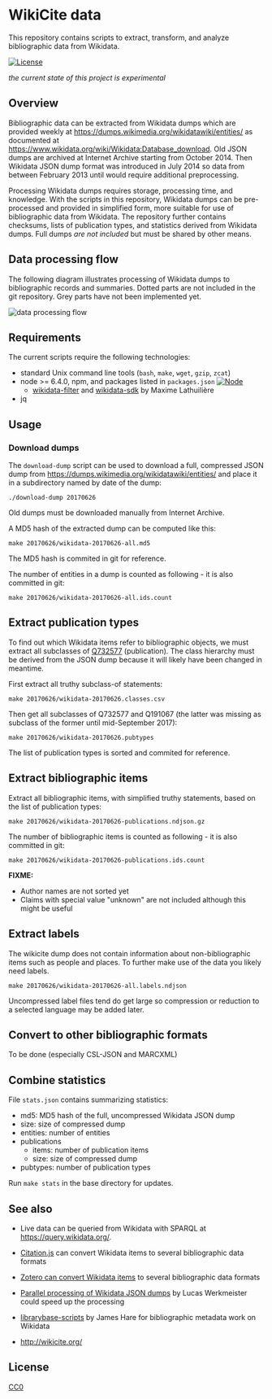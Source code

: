 # WikiCite data

This repository contains scripts to extract, transform, and analyze bibliographic data from Wikidata.

[![License](https://img.shields.io/badge/license-CC0-blue.svg)](https://creativecommons.org/publicdomain/zero/1.0/)

*the current state of this project is experimental*

## Overview

Bibliographic data can be extracted from Wikidata dumps which are provided weekly at <https://dumps.wikimedia.org/wikidatawiki/entities/> as documented at <https://www.wikidata.org/wiki/Wikidata:Database_download>. Old JSON dumps are archived at Internet Archive starting from October 2014. Then Wikidata JSON dump format was introduced in July 2014 so data from between February 2013 until would require additional preprocessing.

Processing Wikidata dumps requires storage, processing time, and knowledge. With the scripts in this repository, Wikidata dumps can be pre-processed and provided in simplified form, more suitable for use of bibliographic data from Wikidata. The repository further contains checksums, lists of publication types, and statistics derived from Wikidata dumps. Full dumps *are not included* but must be shared by other means.

## Data processing flow

The following diagram illustrates processing of Wikidata dumps to bibliographic records and summaries. Dotted parts are not included in the git repository. Grey parts have not been implemented yet.

![data processing flow](dataflow.png)

## Requirements

The current scripts require the following technologies:

* standard Unix command line tools (`bash`, `make`, `wget`, `gzip`, `zcat`)
* node >= 6.4.0, npm, and packages listed in `packages.json` [![Node](https://img.shields.io/badge/node-%3E=%20v6.4.0-brightgreen.svg)](http://nodejs.org)
    * [wikidata-filter](https://www.npmjs.com/package/wikidata-filter) and [wikidata-sdk](https://www.npmjs.com/package/wikidata-sdk) by Maxime Lathuilière
* jq

## Usage

### Download dumps

The `download-dump` script can be used to download a full, compressed JSON dump from <https://dumps.wikimedia.org/wikidatawiki/entities/> and place it in a subdirectory named by date of the dump:

    ./download-dump 20170626

Old dumps must be downloaded manually from Internet Archive.

A MD5 hash of the extracted dump can be computed like this:

    make 20170626/wikidata-20170626-all.md5

The MD5 hash is commited in git for reference.

The number of entities in a dump is counted as following - it is also committed in git:

    make 20170626/wikidata-20170626-all.ids.count

## Extract publication types

To find out which Wikidata items refer to bibliographic objects, we must extract all subclasses of [Q732577](http://www.wikidata.org/entity/Q732577) (publication). The class hierarchy must be derived from the JSON dump because it will likely have been changed in meantime.

First extract all truthy subclass-of statements:

    make 20170626/wikidata-20170626.classes.csv

Then get all subclasses of Q732577 and Q191067 (the latter was missing as subclass of the former until mid-September 2017):

    make 20170626/wikidata-20170626.pubtypes

The list of publication types is sorted and commited for reference.

## Extract bibliographic items

Extract all bibliographic items, with simplified truthy statements, based on the list of publication types:

    make 20170626/wikidata-20170626-publications.ndjson.gz

The number of bibliographic items is counted as following - it is also committed in git:

    make 20170626/wikidata-20170626-publications.ids.count

**FIXME:**

* Author names are not sorted yet
* Claims with special value "unknown" are not included although this might be useful

## Extract labels

The wikicite dump does not contain information about non-bibliographic items such as people and places. To further make use of the data you likely need labels.

    make 20170626/wikidata-20170626-all.labels.ndjson

Uncompressed label files tend do get large so compression or reduction to a selected language may be added later.

## Convert to other bibliographic formats

To be done (especially CSL-JSON and MARCXML)

## Combine statistics

File `stats.json` contains summarizing statistics:

* md5: MD5 hash of the full, uncompressed Wikidata JSON dump
* size: size of compressed dump
* entities: number of entities
* publications
    * items: number of publication items
    * size: size of compressed dump
* pubtypes: number of publication types

Run `make stats` in the base directory for updates.

## See also

* Live data can be queried from Wikidata with SPARQL at <https://query.wikidata.org/>.

* [Citation.js](https://citation.js.org/) can convert Wikidata items to several bibliographic data formats

* [Zotero can convert Wikidata items](https://www.wikidata.org/wiki/Wikidata:Zotero) to several bibliographic data formats

* [Parallel processing of Wikidata JSON dumps](https://lucaswerkmeister.de/posts/2017/09/03/wikidata+dgsh/) by Lucas Werkmeister could speed up the processing

* [librarybase-scripts](https://github.com/harej/librarybase-scripts) by James Hare for bibliographic metadata work on Wikidata

* <http://wikicite.org/>

## License

[CC0](LICENSE.md)
